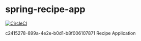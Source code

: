 # spring-recipe-app
[![CircleCI](https://circleci.com/gh/kotojoz/spring-recipe-app/tree/main.svg?style=svg)](https://circleci.com/gh/kotojoz/spring-recipe-app/tree/main)

c2415278-899a-4e2e-b0d1-b8f006107871
Recipe Application
